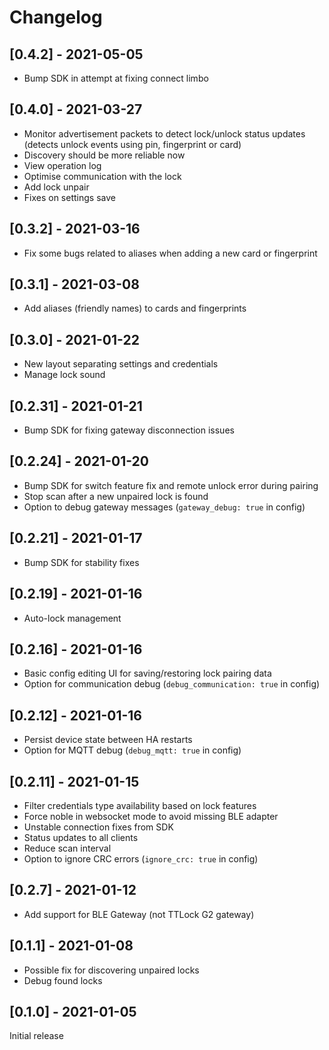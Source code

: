 # Changelog

## [0.4.2] - 2021-05-05
- Bump SDK in attempt at fixing connect limbo

## [0.4.0] - 2021-03-27
- Monitor advertisement packets to detect lock/unlock status updates (detects unlock events using pin, fingerprint or card)
- Discovery should be more reliable now
- View operation log
- Optimise communication with the lock
- Add lock unpair
- Fixes on settings save

## [0.3.2] - 2021-03-16
- Fix some bugs related to aliases when adding a new card or fingerprint

## [0.3.1] - 2021-03-08
- Add aliases (friendly names) to cards and fingerprints

## [0.3.0] - 2021-01-22
- New layout separating settings and credentials
- Manage lock sound

## [0.2.31] - 2021-01-21
- Bump SDK for fixing gateway disconnection issues

## [0.2.24] - 2021-01-20
- Bump SDK for switch feature fix and remote unlock error during pairing
- Stop scan after a new unpaired lock is found
- Option to debug gateway messages (`gateway_debug: true` in config)

## [0.2.21] - 2021-01-17
- Bump SDK for stability fixes

## [0.2.19] - 2021-01-16
- Auto-lock management

## [0.2.16] - 2021-01-16
- Basic config editing UI for saving/restoring lock pairing data
- Option for communication debug (`debug_communication: true` in config)

## [0.2.12] - 2021-01-16
- Persist device state between HA restarts
- Option for MQTT debug (`debug_mqtt: true` in config)

## [0.2.11] - 2021-01-15
- Filter credentials type availability based on lock features
- Force noble in websocket mode to avoid missing BLE adapter
- Unstable connection fixes from SDK
- Status updates to all clients
- Reduce scan interval
- Option to ignore CRC errors (`ignore_crc: true` in config)

## [0.2.7] - 2021-01-12
- Add support for BLE Gateway (not TTLock G2 gateway)

## [0.1.1] - 2021-01-08
- Possible fix for discovering unpaired locks
- Debug found locks

## [0.1.0] - 2021-01-05
Initial release